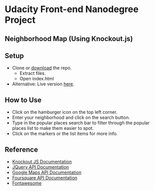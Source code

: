 # Udacity Front-end Nanodegree Project

## Neighborhood Map (Using Knockout.js)

## Setup

* Clone or [download](https://github.com/kingslayer4896/Neighborhood-Map/archive/master.zip) the repo.
  * Extract files.
  * Open index.html
* Alternative: Live version [here](https://kingslayer4896.github.io/Neighborhood-Map/).

## How to Use

* Click on the hamburger icon on the top left corner.
* Enter your neighborhood and click on the search button.
* Type in the popular places search bar to filter through the popular places list to make them easier to spot.
* Click on the markers or the list items for more info.

## Reference

* [Knockout JS Documentation](http://knockoutjs.com/documentation/introduction.html)
* [JQuery API Documentation](http://api.jquery.com/)
* [Google Maps API Documentation](https://developers.google.com/maps/documentation/javascript/tutorial)
* [Foursquare API Documentation](https://developer.foursquare.com/docs/)
* [Fontawesome](http://fontawesome.io/)

